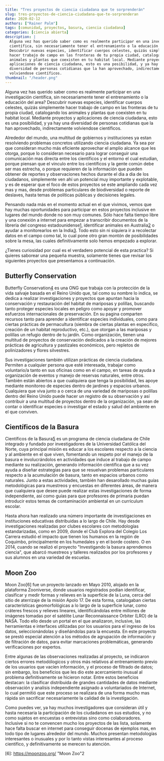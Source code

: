 ```yaml
---
title: "Tres proyectos de ciencia ciudadana que te sorprenderán"
slug: tres-proyectos-de-ciencia-ciudadana-que-te-sorprenderan
date: 2020-02-12
authors: ["Rainer Palm"]
tags: [comunidad, proyectos, basura, ciencia ciudadana]
categories: [ciencia abierta]
description: |
  Alguna vez has querido saber como es realmente participar en una investigación
  científica, sin necesariamente tener el entrenamiento o la educación del area?
  Descubrir nuevas especies, identíficar cuerpos celestes, quizás simplemente
  hacer trabajo de campo en las fronteras de tu propia ciudad, catalogando los
  animales y plantas que coexisten en tu habitat local. Mediante proyectos y
  aplicaciones de ciencia ciudadana, esto es una posibilidad, y ya hay una
  diversidad de personas cotidianas que la han aprovechado, indirectamente
  volviendose científicos.
thumbnail: "/header.png"
---
```


<!-- # Tres proyectos de ciencia ciudadana que te sorprenderán -->
<!-- **Por Rainer Palm** -->

Alguna vez has querido saber como es realmente participar en una investigación
científica, sin necesariamente tener el entrenamiento o la educación del area?
Descubrir nuevas especies, identíficar cuerpos celestes, quizás simplemente
hacer trabajo de campo en las fronteras de tu propia ciudad, catalogando los
animales y plantas que coexisten en tu habitat local. Mediante proyectos y
aplicaciones de ciencia ciudadana, esto es una posibilidad, y ya hay una
diversidad de personas cotidianas que la han aprovechado, indirectamente
volviendose científicos.

<!-- TEASER_END -->

Alrededor del mundo, una multitud de gobiernos y instituciones ya estan
resolviendo problemas concretos utilizando ciencia ciudadana. Ya sea por que
consideran mucho más eficiente aprovechar el amplio alcance que les otorga,
porque lo consideran necesario para lograr conseguir una comunicación mas
directa entre los científicos y el entorno el cual estudian, porque piensan que
el vinculo entre los científicos y la gente común debe ser mas estrecha, o
porque requieren de la información que pueden obtener de reportes y
observaciones hechos durante el dia a dia de los ciudadanos, simplemente ven ahí
un potencial muy importante y explotable, y es de esperar que el foco de estos
proyectos se este ampliando cada vez mas y mas, desde problemas particulares de
biodiversidad o reporte de deslaves, hasta temas de políticas públicas y
decisiones legales.

Pensando nada más en el momento actual en el que vivimos, vemos que hay muchas
oportunidades para participar en estos proyectos inclusive en lugares del mundo
donde no son muy comunes. Sólo hace falta tiempo libre y una conexión a internet
para empezar a transcribir documentos de la libreria del congreso
estadounidense[1], identificar animales en Australia[2] o ayudar a monitorearlos
en la India[3]. Todo esto sin ni siquiera ir a recolectar datos en el campo como
tal, lo cual pone otro gran montón de posibilidades sobre la mesa, las cuales
definitivamente solo hemos empezado a explorar.

¿Tienes curiosidad por cual es el verdadero potencial de esta practica? Si
quieres saborear una pequeña muestra, solamente tienes que revisar los
siguientes proyectos que presentamos a continuación.

## Butterfly Conservation

Butterfly Conservation[4] es una ONG que trabaja con la protección de la vida
salvaje basada en el Reino Unido que, tal como su nombre lo indica, se dedica a
realizar investigaciones y proyectos que apuntan hacia la conservación y
restauración del habitat de mariposas y polillas, buscando tanto proteger
especies locales en peligro como apoyar y promover esfuerzos internacionales de
preservación. En su pagina comparten recursos tanto para aprender a identificar
especies individuales, como para ciertas prácticas de permacultura (siembra de
ciertas plantas en especifico, creación de un habitat reproductivo, etc.), que
otorgan a las mariposas y polillas un refugio dentro de tu jardín. Como
organización, tienen una multitud de proyectos de conservación dedicados a la
creación de mejores prácticas de agricultura y pastizales económicos, pero
repletos de polinizadores y flores silvestres.

Sus investigaciones también utilizan prácticas de ciencia ciudadana. Permiten a
cualquier persona que esté interesada, trabajar como voluntario/a tanto en sus
oficinas como en el campo, en tareas de ayuda a organización de eventos y manejo
de reservas naturales, entre otros. También están abiertos a que cualquiera que
tenga la posibilidad, les apoye mediante monitoreo de especies dentro de
jardines y espacios urbanos. Cualquiera que viva junto a o cerca de una variedad
de mariposas o polillas dentro del Reino Unido puede hacer un registro de su
observación y así contribuir a una multitud de proyectos dentro de la
organización, ya sean de contar o identificar especies o investigar el estado y
salud del ambiente en el que conviven.

## Científicos de la Basura

Científicos de la Basura[5] es un programa de ciencia ciudadana de Chile
integrado y fundado por investigadores de la Universidad Católica del Norte,
cuya principal misión es educar a los escolares respecto a la ciencia y al
ambiente en el que viven, fomentando un respeto por el manejo de la basura e
involucrándolos en actividades que induce al trabajo de campo mediante su
realización, generando información científica que a su vez ayuda a diseñar
estrategias para que se resuelvan problemas particulares respecto a la
acumulación de basura, tanto en espacios urbanos como naturales. Junto a estas
actividades, también han desarollado muchas guías metodológicas para muestreos y
encuestas en diferentes áreas, de manera que cualquiera que desee puede realizar
estas investigaciones de forma independiente, así como guías para que profesores
de primaria puedan introducir estos temas de contaminación ambiental en un
curriculum escolar.

Hasta ahora han realizado una número importante de investigaciones en
instituciones educativas distribuidas a lo largo de Chile. Hay desde
investigaciones realizadas por clubes escolares con metodologías estandarizadas,
como en 2009, donde el Club Explora del Colegio Los Carrera estudió el impacto
que tienen los humanos en la región de Coquimbo, principalmente en los humedales
y en el borde costero. O en 2014, cuando se realizó el proyecto "Investigando la
basura aprendemos ciencia", que abarcó muestreos y talleres realizados por los
profesores y sus alumnos en una variedad de escuelas.

## Moon Zoo

Moon Zoo\[6\] fue un proyecto lanzado en Mayo 2010, alojado en la plataforma
Zooniverse, donde usuarios registrados podían identificar, clasificar y medir
formas y relieves en la superficie de la Luna, cerca del sitio de aterrizaje de
la misión Apolo 17. De esta forma, catalogaban ciertas características
geomorfológicas a lo largo de la superficie lunar, como cráteres frescos y
relieves lineares, identificándolas entre millones de imágenes tomadas por el
satélite Lunar Reconnaissance Orbiter (LRO) de la NASA. Todo ello desde un
portal en el que analizaron, inclusive, las herramientas e interfaces utilizadas
por los usuarios para el ingreso de los datos, seleccionándolas y diseñándolas
para la encuesta. En este proyecto se prestó especial atención a los métodos de
agrupación de información y de filtración de datos, para evitar marcaciones
problemáticas, generando verificaciones por expertos.

Entre algunas de las observaciones realizadas al proyecto, se indicaron ciertos
errores metodólogicos y otros más relativos al entrenamiento previo de los
usuarios que vacíen información, y el proceso de filtrado de datos; sin embargo,
los beneficios que les dio este acercamiento inusual al problema definitivamente
se hicieron notar. Entre estos beneficios destacan: la clasificar distribuida de
grandes cantidades de datos mediante observación y analísis independiente
asignado a voluntariados de Internet, lo cual permitió que este proceso se
realizara de una forma mucho mas rápida sin sacrificar necesariamente la calidad
de la investigación.

Como puedes ver, ya hay muchos investigadores que consideran útil y hasta
necesaria la participación de los ciudadanos en sus estudios, y no como sujetos
en encuestas o entrevistas sino como colaboradores. Inclusive si no te convencen
mucho los proyectos de las lista, solamente hace falta buscar en internet para
conseguir docenas de ejemplos mas, en todo tipo de lugares alrededor del mundo.
Muchos presentan metodologías interesantes o inusuales y por lo tanto vistas
interesantes al proceso científico, y definitivamente se merecen tu atención.

\[6\]: https://moonzoo.org/ "Moon Zoo"2

[1]: https://crowd.loc.gov/ "By The People"
[2]: https://volunteer.ala.org.au/wildlife-spotter "DigiVol - Wildlife Spotter"
[3]: https://www.bioatlasindia.org/bai-websites "Biodiversity Atlas - India"
[4]: https://butterfly-conservation.org/ "Butterfly Conservation"
[5]: http://www.cientificosdelabasura.cl "Científicos de la Basura"
